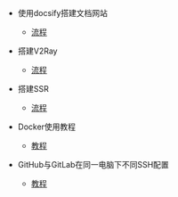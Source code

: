 * 使用docsify搭建文档网站

  * [流程](md/使用docsify搭建文档网站.md)

* 搭建V2Ray

  * [流程](md/搭建V2Ray.md)
  
* 搭建SSR

  * [流程](md/搭建SSR.md)
  
* Docker使用教程

  * [教程](md/Docker使用教程.md)
  
* GitHub与GitLab在同一电脑下不同SSH配置

  * [教程](md/GitHub与GitLab在同一电脑下不同SSH配置.md)